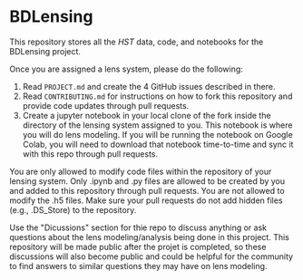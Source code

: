 # BDLensing

This repository stores all the *HST* data, code, and notebooks for the 
BDLensing project.

Once you are assigned a lens system, please do the following:

1. Read `PROJECT.md` and create the 4 GitHub issues described in there.
2. Read `CONTRIBUTING.md` for instructions on how to fork this 
repository and provide code updates through pull requests.
3. Create a jupyter notebook in your local clone of the fork inside the 
directory of the lensing system assigned to you. This notebook is where 
you will do lens modeling. If you will be running the notebook on Google 
Colab, you will need to download that notebook time-to-time and sync it 
with this repo through pull requests.

You are only allowed to modify code files within the repository of your
lensing system. Only .ipynb and .py files are 
allowed to be created by you and added to this repository through pull 
requests. You are not allowed to modify the .h5 files. Make sure your pull 
requests do not add hidden files (e.g., .DS_Store) to the repository.

Use the "Dicussions" section for thie repo to discuss anything or ask 
questions about the lens modeling/analysis being done in this project. 
This repository will be made public after the projet is completed, so 
these discussions will also become public and could be helpful for the 
community to find answers to similar questions they may have on lens 
modeling.

